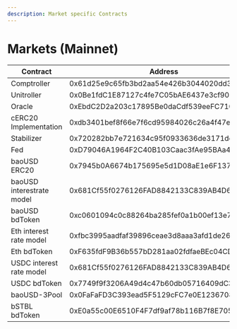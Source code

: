 ```yaml
---
description: Market specific Contracts
---
```


# Markets (Mainnet)

| Contract                  | Address                                    | Etherscan                                                                       |
| ------------------------- | ------------------------------------------ | ------------------------------------------------------------------------------- |
| Comptroller               | 0x61d25e9c65fb3bd2aa54e426b3044020dd339b8d | [Link](https://etherscan.io/address/0x61d25e9c65fb3bd2aa54e426b3044020dd339b8d) |
| Unitroller                | 0x0Be1fdC1E87127c4fe7C05bAE6437e3cf90Bf8d8 | [Link](https://etherscan.io/address/0x0Be1fdC1E87127c4fe7C05bAE6437e3cf90Bf8d8) |
| Oracle                    | 0xEbdC2D2a203c17895Be0daCdf539eeFC710eaFd8 | [Link](https://etherscan.io/address/0xEbdC2D2a203c17895Be0daCdf539eeFC710eaFd8) |
| cERC20 Implementation     | 0xdb3401bef8f66e7f6cd95984026c26a4f47eee84 | [Link](https://etherscan.io/address/0x11900786CF04bE6178287BCef5F53ffC63d110bF) |
| Stabilizer                | 0x720282bb7e721634c95f0933636de3171dc405de | [Link](https://etherscan.io/address/0x720282bb7e721634c95f0933636de3171dc405de) |
| Fed                       | 0xD79046A1964F2C40B103Caac3fAe95BAa49E6624 | [Link](https://etherscan.io/address/0xD79046A1964F2C40B103Caac3fAe95BAa49E6624) |
| baoUSD ERC20              | 0x7945b0A6674b175695e5d1D08aE1e6F13744Abb0 | [Link](https://etherscan.io/address/0x7945b0A6674b175695e5d1D08aE1e6F13744Abb0) |
| baoUSD interestrate model | 0x681Cf55f0276126FAD8842133C839AB4D607E729 | [Link](https://etherscan.io/address/0x681Cf55f0276126FAD8842133C839AB4D607E729) |
| baoUSD bdToken            | 0xc0601094c0c88264ba285fef0a1b00ef13e79347 | [Link](https://etherscan.io/address/0xc0601094c0c88264ba285fef0a1b00ef13e79347) |
| Eth interest rate model   | 0xfbc3995aadfaf39896ceae3d8aaa3afd1de261ad | [Link](https://etherscan.io/address/0xfbc3995aadfaf39896ceae3d8aaa3afd1de261ad) |
| Eth bdToken               | 0xF635fdF9B36b557bD281aa02fdfaeBEc04CD084A | [Link](https://etherscan.io/address/0xe7a52262C1934951207c5fc7A944A82D283C83e5) |
| USDC interest rate model  | 0x681Cf55f0276126FAD8842133C839AB4D607E729 | [Link](https://etherscan.io/address/0x681Cf55f0276126FAD8842133C839AB4D607E729) |
| USDC bdToken              | 0x7749f9f3206A49d4c47b60db05716409dC3A4149 | [Link](https://etherscan.io/address/0x7749f9f3206A49d4c47b60db05716409dC3A4149) |
| baoUSD-3Pool              | 0x0FaFaFD3C393ead5F5129cFC7e0E12367088c473 | [Link](https://etherscan.io/address/0x0FaFaFD3C393ead5F5129cFC7e0E12367088c473) |
| bSTBL bdToken             | 0xE0a55c00E6510F4F7df9af78b116B7f8E705cA8F | [Link](https://etherscan.io/address/0xE0a55c00E6510F4F7df9af78b116B7f8E705cA8F) |
